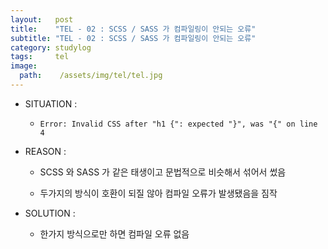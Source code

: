 ```yaml
---
layout:   post
title:    "TEL - 02 : SCSS / SASS 가 컴파일링이 안되는 오류"
subtitle: "TEL - 02 : SCSS / SASS 가 컴파일링이 안되는 오류"
category: studylog
tags:     tel
image:
  path:    /assets/img/tel/tel.jpg
---
```



* SITUATION :  

  * `Error: Invalid CSS after "h1 {": expected "}", was "{" on line 4`

* REASON :  

  * SCSS 와 SASS 가 같은 태생이고 문법적으로 비슷해서 섞어서 썼음

  * 두가지의 방식이 호환이 되질 않아 컴파일 오류가 발생됐음을 짐작

* SOLUTION :

  * 한가지 방식으로만 하면 컴파일 오류 없음